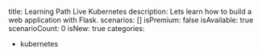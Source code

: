 title: Learning Path Live Kubernetes
description: Lets learn how to build a web application with Flask.
scenarios: []
isPremium: false
isAvailable: true
scenarioCount: 0
isNew: true
categories: 
  - kubernetes
